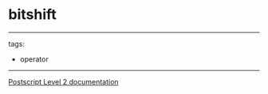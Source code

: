 # bitshift

---
tags:

- operator

---

[Postscript Level 2 documentation](https://hepunx.rl.ac.uk/~adye/psdocs/ref/PSL2b.html#bitshift)
